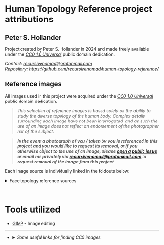 # Human Topology Reference project attributions




## Peter S. Hollander

Project created by Peter S. Hollander in 2024 and made freely available under the [*CC0 1.0 Universal*][URL-CC0] public domain dedication.

*Contact: <recursivenomad@protonmail.com>*  
*Repository: <https://github.com/recursivenomad/human-topology-reference/>*


## Reference images

All images used in this project were acquired under the [*CC0 1.0 Universal*][URL-CC0] public domain dedication.

> *This selection of reference images is based solely on the ability to study the diverse topology of the human body.*
*Complex details surrounding each image have not been interrogated, and as such the use of an image does not reflect an endorsement of the photographer nor of the subject.*

> ***In the event a photograph of you / taken by you is referenced in this project and you would like to request its removal, or if you otherwise object to the use of an image, please [open a public issue][URL-New-Issue] or email me privately via <recursivenomad@protonmail.com> to request removal of the image from this project.***

Each image source is individually linked in the foldouts below:

<details><summary> Face topology reference sources </summary>

  - *The following files are within the directory `topology/face/images/`*
    - [001.png](./topology/face/images/001.png) modified from ["Male portrait"](https://nappy.co/photo/695/) by [Tolu Bamwo](https://nappy.co/RootedColors)
    - [002.png](./topology/face/images/002.png) modified from [photo](https://pixabay.com/photos/60755/) by [Amber Clay](https://pixabay.com/users/10439/)
    - [003.png](./topology/face/images/003.png) modified from ["HDIPL-969"](https://www.flickr.com/photos/198826134@N02/53087208530/) by [Human Development Institute](https://www.flickr.com/people/198826134@N02/)
    - [004.png](./topology/face/images/004.png) modified from ["People in Singapore"](https://www.flickr.com/photos/missbossy/52841039857/) by [missbossy](https://www.flickr.com/people/missbossy/)
    - [005.png](./topology/face/images/005.png) modified from [photo](https://stocksnap.io/photo/GSS62FLFJO) by [Ayo Ogunseinde](https://stocksnap.io/author/40737)
    - [006.png](./topology/face/images/006.png) modified from [photo](https://pixabay.com/photos/2219380/) by [Herbert Bieser](https://pixabay.com/users/343207/)
    - [007.png](./topology/face/images/007.png) modified from [photo](https://pixabay.com/photos/1870016/) by [Pexels](https://pixabay.com/users/2286921/)
    - [008.png](./topology/face/images/008.png) modified from [photo](https://pixabay.com/photos/2605197/) by [Engin Akyurt](https://pixabay.com/users/3656355/)
    - [009.png](./topology/face/images/009.png) modified from [photo](https://pixabay.com/photos/344890/) by [D Mz](https://pixabay.com/users/254927/)
    - [010.png](./topology/face/images/010.png) modified from [photo](https://pixabay.com/photos/3193055/) by [Yuri Puchkov](https://pixabay.com/users/8223028/)
    - [011.png](./topology/face/images/011.png) modified from ["Wayuu woman with sad face in the market buying"](https://commons.wikimedia.org/wiki/File:Wayuu_woman_with_sad_face_in_the_market_buying.jpg) by [Wilfredo Rodríguez](https://commons.wikimedia.org/wiki/User:Wilfredor)
    - [012.png](./topology/face/images/012.png) modified from [photo](https://pixabay.com/photos/2528091/) by [Tim Lin](https://pixabay.com/users/5736023/)
    - [013.png](./topology/face/images/013.png) modified from ["Daughters of God"](https://www.flickr.com/photos/missbossy/52841589546/) by [missbossy](https://www.flickr.com/people/missbossy/)
    - [014.png](./topology/face/images/014.png) modified from [photo](https://pixabay.com/photos/449409/) by [383961](https://pixabay.com/users/383961/)
    - [015.png](./topology/face/images/015.png) modified from [photo](https://pixabay.com/photos/3060102/) by [Subham Shome](https://pixabay.com/users/7283960/)
    - [016.png](./topology/face/images/016.png) modified from [photo](https://pixabay.com/photos/749811/) by [D Mz](https://pixabay.com/users/254927/)
    - [017.png](./topology/face/images/017.png) modified from ["Indian Wearing Turban"](https://isorepublic.com/photo/indian-wearing-turban/) by [Jörg Peter](https://isorepublic.com/media-author/jorg-peter/)
    - [018.png](./topology/face/images/018.png) modified from [photo](https://pixabay.com/photos/1450368/) by [Nathanel Love](https://pixabay.com/users/2111903/)
    - [019.png](./topology/face/images/019.png) modified from [photo](https://pixabay.com/photos/684086/) by [Eti](https://pixabay.com/users/770662/)
    - [020.png](./topology/face/images/020.png) modified from ["Father and Son"](https://nappy.co/photo/3259/) by [Tranita Excellent Turner](https://nappy.co/ablissfulbirth)
    - [021.png](./topology/face/images/021.png) modified from ["The smile of helpfulness [...]"](https://www.flickr.com/photos/wonderlane/9129242843/) by [Wonderlane](https://www.flickr.com/people/wonderlane/)
    - [022.png](./topology/face/images/022.png) modified from [photo](https://pixabay.com/photos/2792682/) by [Jairo Zambrano](https://pixabay.com/users/6554126/)
    - [023.png](./topology/face/images/023.png) modified from [photo](https://pixabay.com/photos/338321/) by [Taygun Özbek](https://pixabay.com/users/244434/)
    - [024.png](./topology/face/images/024.png) modified from [photo](https://pixabay.com/photos/3162228/) by [Sonam Prajapati](https://pixabay.com/users/7296816/)
    - [025.png](./topology/face/images/025.png) modified from ["HDIPL-192"](https://www.flickr.com/photos/198826134@N02/53086838193/) by [Human Development Institute](https://www.flickr.com/people/198826134@N02/)
    - [026.png](./topology/face/images/026.png) modified from [photo](https://pixabay.com/photos/750781/) by [Michelle Raponi](https://pixabay.com/users/165491/)
    - [027.png](./topology/face/images/027.png) modified from ["Woman portrait"](https://nappy.co/photo/418/) by [Tolu Bamwo](https://nappy.co/Phabstudio)
    - [028.png](./topology/face/images/028.png) modified from [photo](https://pixabay.com/photos/2542257/) by [Christopher Ross](https://pixabay.com/users/3173583/)
    - [029.png](./topology/face/images/029.png) modified from [photo](https://pixabay.com/photos/603055/) by [stokpic](https://pixabay.com/users/692575/)
    - [030.png](./topology/face/images/030.png) modified from [photo](https://pixabay.com/photos/3414915/) by [modelnikosmith](https://pixabay.com/users/9046662/)
    - [031.png](./topology/face/images/031.png) modified from [photo](https://pixabay.com/photos/2059380/) by [Rebeca Cruz Galvan](https://pixabay.com/users/849759/)
    - [032.png](./topology/face/images/032.png) modified from [photo](https://pixabay.com/photos/2681488/) by [Robin Higgins](https://pixabay.com/users/1321953/)
    - [033.png](./topology/face/images/033.png) modified from [photo](https://pixabay.com/photos/1320103/) by [FotoshopTofs](https://pixabay.com/users/2171839/)

</details>

&nbsp;




# Tools utilized

- [GIMP][URL-GIMP] - Image editing

---

- <details><summary> <i>Some useful links for finding CC0 images</i> </summary>

    - [Pixabay](https://pixabay.com/photos/search/person/?order=latest&pagi=294) (uploads [before 2019](https://pixabay.com/service/terms/))
    - [flickr](https://www.flickr.com/search/?q=person&l=9)
    - [nappy](https://nappy.co/category/people)
    - [StockSnap](https://stocksnap.io/search/people)
    - [ISO Republic](https://isorepublic.com/media-category/people/)
    - [wikimedia Media Search](https://commons.wikimedia.org/wiki/Special:MediaSearch?title=Special%3AMediaSearch&type=image&search=%22This+file+is+made+available+under+the+Creative+Commons+CC0%22+%22consented+to+publication%22)
    - [LibreShot](https://libreshot.com/free-images/people/)
    - [Life of pix](https://www.lifeofpix.com/galleries/people/)
    - [NegativeSpace](https://negativespace.co/category/people/)
    - [PixaHive](https://pixahive.com/?s=people)
    - [ShotStash](https://shotstash.com/media-category/people/)
    - [SnappyGoat](https://snappygoat.com/s/?q=person)
    - [SplitShire](https://www.splitshire.com/category/people/)
    - [Startup Stock Photos](https://startupstockphotos.com/photos/category/people/)
    - [Skitterphoto](https://skitterphoto.com/photos/categories/people)

  </details>




[URL-CC0]: <https://creativecommons.org/publicdomain/zero/1.0/>

[URL-New-Issue]: <https://github.com/recursivenomad/human-topology-reference/issues/new>

[URL-GIMP]: <https://www.gimp.org/>
